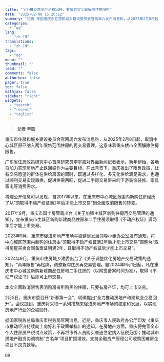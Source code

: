 ```yaml
---
title: "全力推动房地产企稳回升，重庆官宣全面解除住房限售"
date: "2025-02-08 16:26:12"
summary: "记者 辛圆重庆市住房和城乡建设委员会官网周六发布消息称，从2025年2月8日起，取消中心城区原已纳入..."
categories:
  - "qq"
lang:
  - "zh-CN"
translations:
  - "zh-CN"
tags:
  - "qq"
menu: ""
thumbnail: ""
lead: ""
comments: false
authorbox: false
pager: true
toc: false
mathjax: false
sidebar: "right"
widgets:
  - "search"
  - "recent"
  - "taglist"
---
```


> **记者 辛圆**

重庆市住房和城乡建设委员会官网周六发布消息称，从2025年2月8日起，取消中心城区原已纳入两年限售范围住房的再交易管理。这意味着重庆楼市全面解除住房限售。

广东省住房政策研究中心首席研究员李宇嘉对界面新闻记者表示，新年伊始，各地将加力实现房地产止跌回稳作为主要目标。在此背景下，重庆推出了限售政策，让有交易愿望的群体在供给房源的同时，既通过多样化、多元化供给满足需求，也通过顺利交易实现置换，促进供需两旺，促进二手房交易带来的下游装饰装修、家具家电等消费需求。

梳理公开信息可以发现，自2017年以来，在重庆市中心城区范围内新购住房经历了从“须取得不动产权证满2年后才能上市交易”到全面取消限售的转变。

2017年9月，重庆市国土房管局出台《关于加强主城区新购住房再交易管理的通知》，宣布重庆市主城区新购新建商品住房和二手住房须取得《不动产权证》满两年后才能上市交易。

2023年9月，重庆市促进房地产市场平稳健康发展领导小组办公室发布通知，将中心城区范围内新购的住房由“须取得不动产权证满2年后才能上市交易”调整为“取得房屋买卖合同备案证明满2年，且取得不动产权证后才能上市交易”。

2024年9月，重庆市住房城乡建委出台了《关于调整优化房地产交易政策的通知》，“两年限售”再松绑，调整新购住房再交易管理。自2024年9月1日起，凡在重庆市中心城区新购新建商品住房和二手住房的（以网签备案时间为准），取得《不动产权证书》后即可上市交易。

本次全面取消限售表明购房者所购买的住房，只要有房产证，均可上市交易。

2月5日，重庆市委召开“新春第一会”，明确提出“全力推动房地产和建筑业企稳回升”。会议提到，重庆将采取一系列措施来促进房地产市场的稳定和发展，以实现房地产行业的企稳回升。

据国家税务总局重庆市税务局官网消息，近期，重庆市人民政府办公厅印发《重庆市推动经济持续向上向好若干政策举措》的通知。在房地产方面，重庆将完善全市个人住房房产税试点政策，不再将市外人员购买普通住宅纳入征税范围；推动城市房地产融资协调机制“白名单”项目扩围增效，支持金融资产管理公司收购困难房企项目不良贷款等。

[qq](https://new.qq.com/rain/a/20250208A05QPM00)
